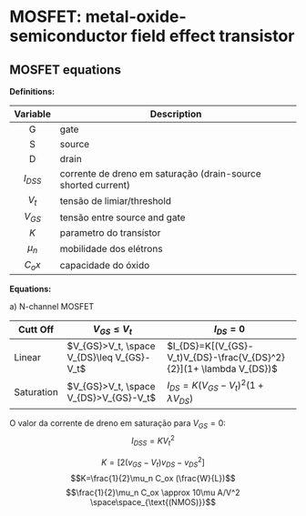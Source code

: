 # MOSFET: metal-oxide-semiconductor field effect transistor


## MOSFET equations
**Definitions:**

| Variable    | Description                                                   |
| :---------: | ------------------------------                                |
| G           | gate                                                          |
| S           | source                                                        |
| D           | drain                                                         |
| $I_{DSS}$   | corrente de dreno em saturação (drain-source shorted current) |
| $V_t$       | tensão de limiar/threshold                                    |
| $V_{GS}$    | tensão entre source and gate                                  |
| $K$         | parametro do transístor                                       |
| $\mu_n$     | mobilidade dos elétrons                                       |
| $C_ox$      | capacidade do óxido                                           |


**Equations:**

a) N-channel MOSFET

| Cutt Off   | $V_{GS} \leq V_t$                          | $I_{DS}=0$                                                           |
| ---------- | -------------------                        | ------------                                                         |
| Linear     | $V_{GS}>V_t, \space V_{DS}\leq V_{GS}-V_t$ | $I_{DS}=K[(V_{GS}-V_t)V_{DS}-\frac{V_{DS}^2}{2}](1+ \lambda V_{DS})$ |
| Saturation | $V_{GS}>V_t, \space V_{DS}>V_{GS}-V_t$     | $I_{DS} = K(V_{GS}-V_t)^2(1+\lambda V_{DS})$                         |



O valor da corrente de dreno em saturação para $V_{GS}=0$:
$$I_{DSS}=KV^2_t$$

$$K=[2(v_{GS}-V_t)v_{DS}-v^2_{DS}]$$
$$K=\frac{1}{2}\mu_n C_ox (\frac{W}{L})$$
$$\frac{1}{2}\mu_n C_ox \approx 10\mu A/V^2 \space\space_{\text{(NMOS)}}$$



